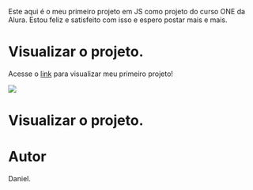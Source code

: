 Este aqui é o meu primeiro projeto em JS como projeto do curso ONE da Alura. Estou feliz e satisfeito com isso e espero postar mais e mais.

# Visualizar o projeto.

Acesse o [link](https://primeirojogo-qj2ly2f1z-soudanys-projects.vercel.app/) para visualizar meu primeiro projeto!

<img src= "https://primeirojogo-qj2ly2f1z-soudanys-projects.vercel.app/.png
">


# Visualizar o projeto.

# Autor
Daniel.
